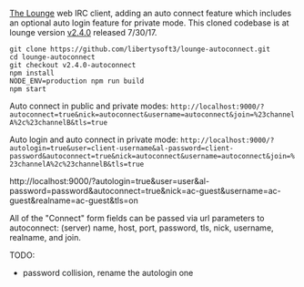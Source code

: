 [The Lounge](https://github.com/thelounge/lounge) web IRC client, adding an auto connect feature which includes an optional auto login feature for private mode. This cloned codebase is at lounge version [v2.4.0](https://github.com/thelounge/lounge/releases/tag/v2.4.0) released 7/30/17.

    git clone https://github.com/libertysoft3/lounge-autoconnect.git
    cd lounge-autoconnect
    git checkout v2.4.0-autoconnect
    npm install
    NODE_ENV=production npm run build
    npm start

Auto connect in public and private modes: `http://localhost:9000/?autoconnect=true&nick=autoconnect&username=autoconnect&join=%23channelA%2c%23channelB&tls=true`

Auto login and auto connect in private mode: `http://localhost:9000/?autologin=true&user=client-username&al-password=client-password&autoconnect=true&nick=autoconnect&username=autoconnect&join=%23channelA%2c%23channelB&tls=true`

http://localhost:9000/?autologin=true&user=user&al-password=password&autoconnect=true&nick=ac-guest&username=ac-guest&realname=ac-guest&tls=on

All of the "Connect" form fields can be passed via url parameters to autoconnect: (server) name, host, port, password, tls, nick, username, realname, and join.

TODO:
* password collision, rename the autologin one

